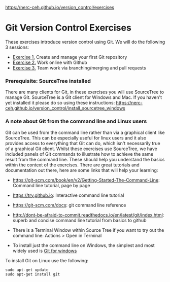 https://nerc-ceh.github.io/version_control/exercises

# Git Version Control Exercises

These exercises introduce version control using Git.  We will do the following 3 sessions:

- [Exercise 1.](https://nerc-ceh.github.io/version_control/exercise1) Create and manage your first Git repository
- [Exercise 2.](https://nerc-ceh.github.io/version_control/exercise2) Work online with Github
- [Exercise 3.](https://nerc-ceh.github.io/version_control/exercise3) Team work via branching/merging and pull requests

### Prerequisite: SourceTree installed
There are many clients for Git, in these exercises you will use SourceTree to manage Git.  SourceTree is a Git client for Windows and Mac.  If you haven't yet installed it please do so using these instructions: <https://nerc-ceh.github.io/version_control/install_sourcetree_windows>

### A note about Git from the command line and Linux users
Git can be used from the command line rather than via a graphical client like SourceTree.  This can be especially useful for linux users and it also provides access to everything that Git can do, which isn't necessarily true of a graphical Git client.  Whilst these exercises use SourceTree, we have included panels of Git commands to illustrate how to achieve the same result from the command line.  These should help you understand the basics within the context of the exercises.  There are great tutorials and documentation out there, here are some links that will help your learning:
  - <https://git-scm.com/book/en/v2/Getting-Started-The-Command-Line>: Command line tutorial, page by page
  - <https://try.github.io>: Interactive command line tutorial
  - <https://git-scm.com/docs>: git command line reference
  - <http://dont-be-afraid-to-commit.readthedocs.io/en/latest/git/index.html>: superb and concise command line tutorial from basics to github

- There is a Terminal Window within Source Tree if you want to try out the command line:  Actions > Open in Terminal

- To install just the command line on Windows, the simplest and most widely used is [Git for windows](https://git-for-windows.github.io/)

To install Git on Linux use the following:

```
sudo apt-get update
sudo apt-get install git
```
